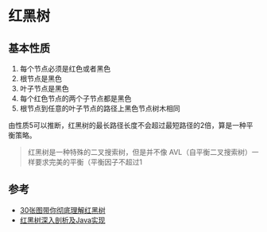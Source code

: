 # 红黑树



## 基本性质

1. 每个节点必须是红色或者黑色
2. 根节点是黑色
3. 叶子节点是黑色
4. 每个红色节点的两个子节点都是黑色
5. 根节点到任意的叶子节点的路径上黑色节点树木相同

由性质5可以推断，红黑树的最长路径长度不会超过最短路径的2倍，算是一种平衡策略。

> 红黑树是一种特殊的二叉搜索树，但是并不像 AVL（自平衡二叉搜索树）一样要求完美的平衡（平衡因子不超过1







## 参考

- [30张图带你彻底理解红黑树](https://www.jianshu.com/p/e136ec79235c)
- [红黑树深入剖析及Java实现](https://tech.meituan.com/2016/12/02/redblack-tree.html)